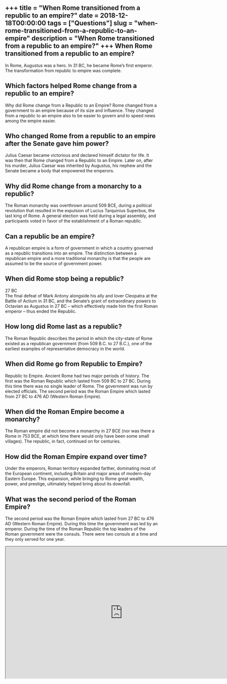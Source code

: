 +++
title = "When Rome transitioned from a republic to an empire?"
date = 2018-12-18T00:00:00
tags = ["Questions"]
slug = "when-rome-transitioned-from-a-republic-to-an-empire"
description = "When Rome transitioned from a republic to an empire?"
+++
When Rome transitioned from a republic to an empire?
----------------------------------------------------

In Rome, Augustus was a hero. In 31 BC, he became Rome’s first emperor. The transformation from republic to empire was complete.

Which factors helped Rome change from a republic to an empire?
--------------------------------------------------------------

Why did Rome change from a Republic to an Empire? Rome changed from a government to an empire because of its size and influence. They changed from a republic to an empire also to be easier to govern and to speed news among the empire easier.

Who changed Rome from a republic to an empire after the Senate gave him power?
------------------------------------------------------------------------------

Julius Caesar became victorious and declared himself dictator for life. It was then that Rome changed from a Republic to an Empire. Later on, after his murder, Julius Caesar was inherited by Augustus, his nephew and the Senate became a body that empowered the emperors.

Why did Rome change from a monarchy to a republic?
--------------------------------------------------

The Roman monarchy was overthrown around 509 BCE, during a political revolution that resulted in the expulsion of Lucius Tarquinius Superbus, the last king of Rome. A general election was held during a legal assembly, and participants voted in favor of the establishment of a Roman republic.

Can a republic be an empire?
----------------------------

A republican empire is a form of government in which a country governed as a republic transitions into an empire. The distinction between a republican empire and a more traditional monarchy is that the people are assumed to be the source of government power.

When did Rome stop being a republic?
------------------------------------

27 BC  
The final defeat of Mark Antony alongside his ally and lover Cleopatra at the Battle of Actium in 31 BC, and the Senate’s grant of extraordinary powers to Octavian as Augustus in 27 BC – which effectively made him the first Roman emperor – thus ended the Republic.

How long did Rome last as a republic?
-------------------------------------

The Roman Republic describes the period in which the city-state of Rome existed as a republican government (from 509 B.C. to 27 B.C.), one of the earliest examples of representative democracy in the world.

When did Rome go from Republic to Empire?
-----------------------------------------

Republic to Empire. Ancient Rome had two major periods of history. The first was the Roman Republic which lasted from 509 BC to 27 BC. During this time there was no single leader of Rome. The government was run by elected officials. The second period was the Roman Empire which lasted from 27 BC to 476 AD (Western Roman Empire).

When did the Roman Empire become a monarchy?
--------------------------------------------

The Roman empire did not become a monarchy in 27 BCE (nor was there a Rome in 753 BCE, at which time there would only have been some small villages). The republic, in fact, continued on for centuries.

How did the Roman Empire expand over time?
------------------------------------------

Under the emperors, Roman territory expanded farther, dominating most of the European continent, including Britain and major areas of modern-day Eastern Europe. This expansion, while bringing to Rome great wealth, power, and prestige, ultimately helped bring about its downfall.

What was the second period of the Roman Empire?
-----------------------------------------------

The second period was the Roman Empire which lasted from 27 BC to 476 AD (Western Roman Empire). During this time the government was led by an emperor. During the time of the Roman Republic the top leaders of the Roman government were the consuls. There were two consuls at a time and they only served for one year.

<iframe allow="accelerometer; autoplay; clipboard-write; encrypted-media; gyroscope; picture-in-picture" allowfullscreen="" class="__youtube_prefs__  epyt-is-override  no-lazyload" data-no-lazy="1" data-origheight="433" data-origwidth="770" data-skipgform_ajax_framebjll="" height="433" id="_ytid_16261" loading="lazy" src="https://www.youtube.com/embed/oPf27gAup9U?enablejsapi=1&autoplay=0&cc_load_policy=0&cc_lang_pref=&iv_load_policy=1&loop=0&modestbranding=0&rel=1&fs=1&playsinline=0&autohide=2&theme=dark&color=red&controls=1&" title="YouTube player" width="770"></iframe>